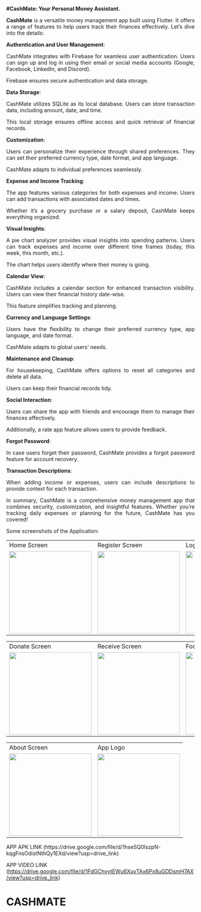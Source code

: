<div align="justify">
  
**#CashMate: Your Personal Money Assistant.**


**CashMate** is a versatile money management app built using Flutter. It offers a range of features to help users track their finances effectively. Let’s dive into the details:


**Authentication and User Management**:

CashMate integrates with Firebase for seamless user authentication. Users can sign up and log in using their email or social media accounts (Google, Facebook, LinkedIn, and Discord).

Firebase ensures secure authentication and data storage.


**Data Storage**:

CashMate utilizes SQLite as its local database. Users can store transaction data, including amount, date, and time.

This local storage ensures offline access and quick retrieval of financial records.


**Customization**:

Users can personalize their experience through shared preferences. They can set their preferred currency type, date format, and app language.

CashMate adapts to individual preferences seamlessly.


**Expense and Income Tracking**:

The app features various categories for both expenses and income. Users can add transactions with associated dates and times.

Whether it’s a grocery purchase or a salary deposit, CashMate keeps everything organized.


**Visual Insights**:

A pie chart analyzer provides visual insights into spending patterns. Users can track expenses and income over different time frames (today, this week, this month, etc.).

The chart helps users identify where their money is going.


**Calendar View**:

CashMate includes a calendar section for enhanced transaction visibility. Users can view their financial history date-wise.

This feature simplifies tracking and planning.


**Currency and Language Settings**:

Users have the flexibility to change their preferred currency type, app language, and date format.

CashMate adapts to global users’ needs.


**Maintenance and Cleanup**:

For housekeeping, CashMate offers options to reset all categories and delete all data.

Users can keep their financial records tidy.


**Social Interaction**:

Users can share the app with friends and encourage them to manage their finances effectively.

Additionally, a rate app feature allows users to provide feedback.


**Forgot Password**:

In case users forget their password, CashMate provides a forgot password feature for account recovery.


**Transaction Descriptions**:

When adding income or expenses, users can include descriptions to provide context for each transaction.



In summary, CashMate is a comprehensive money management app that combines security, customization, and insightful features. Whether you’re tracking daily expenses or planning for the future, CashMate has you covered!

</div>
Some screenshots of the Application: 
<p align="center" float="left">
<table>
  <tr>
    <td>Home Screen</td>
    <td>Register Screen</td>
    <td>Login Screen</td>
    <td>Dashboard Screen</td>
  </tr>
  <tr>
    <td><img src="https://github.com/MuditAggarwal1/FeedZie/assets/135834440/08c13472-c5b4-4e86-aabc-5e027d8d77c6" width="220"></td>
    <td><img src="https://github.com/MuditAggarwal1/FEEDZIE/assets/135834440/a1ef6997-b43a-4826-85b1-5e9077851737" width="220"></td>
    <td><img src="https://github.com/MuditAggarwal1/FEEDZIE/assets/135834440/f753ffcd-5517-42e3-8390-510a4c44ab2d" width="220"></td>
    <td><img src="https://user-images.githubusercontent.com/54005333/147682382-a0a2671d-6160-44d5-a4fb-dab764103ca4.png" width="220"></td>
  </tr>
 </table>
 <table>
  <tr>
    <td>Donate Screen</td>
    <td>Receive Screen</td>
    <td>Food Map Screen</td>
    <td>History Screen</td>
  </tr>
  <tr>
    <td><img src="https://user-images.githubusercontent.com/54005333/147682397-00db142f-8817-47d5-b23d-e67aef63ea02.png" width="220"></td>
    <td><img src="https://user-images.githubusercontent.com/54005333/147682399-7f6ba8ba-0805-4797-9af1-8994707c9adb.png" width="220"></td>
    <td><img src="https://user-images.githubusercontent.com/54005333/147683214-c1795ace-d312-40f2-9b1f-72a855ea27bd.png" width="220"></td>
    <td><img src="https://user-images.githubusercontent.com/54005333/147683209-1f154899-b993-43e2-8536-d8fceb61cbe5.png" width="220"></td>
  </tr>
 </table>
 </table>
 <table>
  <tr>
    <td>About Screen</td>
     <td>App Logo</td>
  </tr>
  <tr>
    <td><img src="https://github.com/MuditAggarwal1/FeedZie/assets/135834440/2f95a22d-0745-428d-9b24-f94358fa2a1a" width="220"></td>
    <td><img src="https://github.com/MuditAggarwal1/FeedZie/assets/135834440/5a7f1a26-a2c4-4402-bf6d-4e8882c0704f" width="220"></td>
  </tr>
 </table>
 </p>
 APP APK LINK  (https://drive.google.com/file/d/1hseSQ0lszpN-kqgFnsOdistNthQy1EXd/view?usp=drive_link)
 
 APP VIDEO LINK (https://drive.google.com/file/d/1FdGChvytEWu6XuvTAx6Px8uGDDsmH7AX/view?usp=drive_link)

 
# CASHMATE
